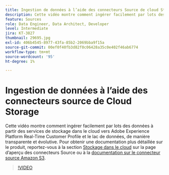 ```yaml
---
title: Ingestion de données à l’aide des connecteurs Source de cloud Storage
description: Cette vidéo montre comment ingérer facilement par lots des données à partir des services de stockage dans le cloud vers Adobe Experience Platform Real-Time Customer Profile et le lac de données, de manière transparente et évolutive.
feature: Sources
role: Data Engineer, Data Architect, Developer
level: Intermediate
jira: KT-3827
thumbnail: 29695.jpg
exl-id: 406b4545-8977-43fa-85b2-2069bba9f15a
source-git-commit: 00ef0f40fb3d82f0c06428a35c0e402f46ab6774
workflow-type: tm+mt
source-wordcount: '95'
ht-degree: 1%

---
```


# Ingestion de données à l’aide des connecteurs source de Cloud Storage

Cette vidéo montre comment ingérer facilement par lots des données à partir des services de stockage dans le cloud vers Adobe Experience Platform Real-Time Customer Profile et le lac de données, de manière transparente et évolutive. Pour obtenir une documentation plus détaillée sur le produit, reportez-vous à la section [Stockage dans le cloud](https://experienceleague.adobe.com/docs/experience-platform/sources/home.html?lang=en#cloud-storage) sur la page d’aperçu des connecteurs Source ou à la [documentation sur le connecteur source Amazon S3](https://experienceleague.adobe.com/docs/experience-platform/sources/ui-tutorials/create/cloud-storage/s3.html?lang=fr).

>[!VIDEO](https://video.tv.adobe.com/v/29695?learn=on)
